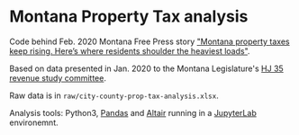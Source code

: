 # Montana Property Tax analysis

Code behind Feb. 2020 Montana Free Press story ["Montana property taxes keep rising. Here’s where residents shoulder the heaviest loads"](https://montanafreepress.org/2020/02/06/montana-property-taxes-keep-rising-heres-where-residents-shoulder-the-heaviest-loads/).

Based on data presented in Jan. 2020 to the Montana Legislature's [HJ 35 revenue study committee](https://leg.mt.gov/committees/interim/2019rvic/hj-35-study-state-and-local-tax-policy/).

Raw data is in `raw/city-county-prop-tax-analysis.xlsx`.

Analysis tools: Python3, [Pandas](https://pandas.pydata.org/) and [Altair](https://altair-viz.github.io/) running in a [JupyterLab](https://jupyterlab.readthedocs.io/en/stable/) environemnt.